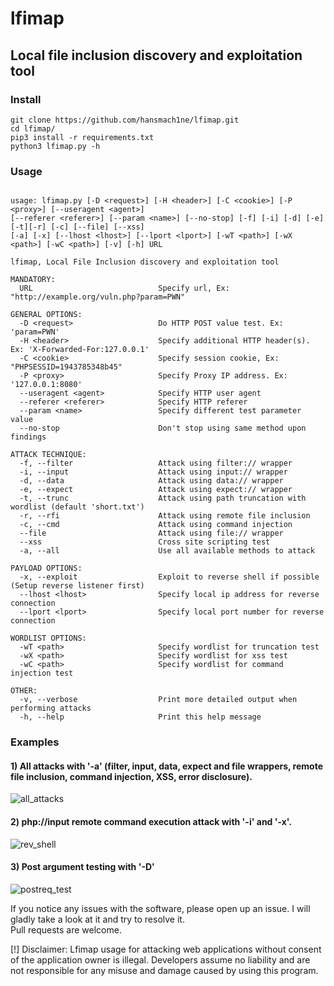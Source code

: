 # lfimap
## Local file inclusion discovery and exploitation tool


### Install
```
git clone https://github.com/hansmach1ne/lfimap.git
cd lfimap/
pip3 install -r requirements.txt
python3 lfimap.py -h

```
### Usage

```

usage: lfimap.py [-D <request>] [-H <header>] [-C <cookie>] [-P <proxy>] [--useragent <agent>] 
[--referer <referer>] [--param <name>] [--no-stop] [-f] [-i] [-d] [-e] [-t][-r] [-c] [--file] [--xss] 
[-a] [-x] [--lhost <lhost>] [--lport <lport>] [-wT <path>] [-wX <path>] [-wC <path>] [-v] [-h] URL

lfimap, Local File Inclusion discovery and exploitation tool

MANDATORY:
  URL                            Specify url, Ex: "http://example.org/vuln.php?param=PWN" 

GENERAL OPTIONS:
  -D <request>                   Do HTTP POST value test. Ex: 'param=PWN'
  -H <header>                    Specify additional HTTP header(s). Ex: 'X-Forwarded-For:127.0.0.1'
  -C <cookie>                    Specify session cookie, Ex: "PHPSESSID=1943785348b45"
  -P <proxy>                     Specify Proxy IP address. Ex: '127.0.0.1:8080'
  --useragent <agent>            Specify HTTP user agent
  --referer <referer>            Specify HTTP referer
  --param <name>                 Specify different test parameter value
  --no-stop                      Don't stop using same method upon findings

ATTACK TECHNIQUE:
  -f, --filter                   Attack using filter:// wrapper
  -i, --input                    Attack using input:// wrapper
  -d, --data                     Attack using data:// wrapper
  -e, --expect                   Attack using expect:// wrapper
  -t, --trunc                    Attack using path truncation with wordlist (default 'short.txt')
  -r, --rfi                      Attack using remote file inclusion
  -c, --cmd                      Attack using command injection
  --file                         Attack using file:// wrapper
  --xss                          Cross site scripting test
  -a, --all                      Use all available methods to attack

PAYLOAD OPTIONS:
  -x, --exploit                  Exploit to reverse shell if possible (Setup reverse listener first)
  --lhost <lhost>                Specify local ip address for reverse connection
  --lport <lport>                Specify local port number for reverse connection

WORDLIST OPTIONS:
  -wT <path>                     Specify wordlist for truncation test
  -wX <path>                     Specify wordlist for xss test
  -wC <path>                     Specify wordlist for command injection test

OTHER:
  -v, --verbose                  Print more detailed output when performing attacks
  -h, --help                     Print this help message

```

### Examples 

#### 1) All attacks with '-a' (filter, input, data, expect and file wrappers, remote file inclusion, command injection, XSS, error disclosure).
![all_attacks](https://user-images.githubusercontent.com/57464251/152049407-7c8d5293-a8e6-4c0d-ad08-ae5b95da78a2.PNG)

#### 2) php://input remote command execution attack with '-i' and '-x'.
![rev_shell](https://user-images.githubusercontent.com/57464251/152051221-0f1eab38-69d6-470b-98e2-8345557ebd82.PNG)

#### 3) Post argument testing with '-D'
![postreq_test](https://user-images.githubusercontent.com/57464251/152058166-d33b85dd-426c-4a93-9a32-a8367c372d6c.PNG)


If you notice any issues with the software, please open up an issue. I will gladly take a look at it and try to resolve it. <br>
Pull requests are welcome.

[!] Disclaimer: Lfimap usage for attacking web applications without consent of the application owner is illegal. Developers assume no liability and are 
not responsible for any misuse and damage caused by using this program.
